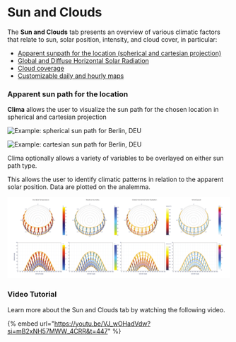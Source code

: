 # Sun and Clouds

The **Sun and Clouds** tab presents an overview of various climatic factors that relate to sun, solar position, intensity, and cloud cover, in particular:

* [Apparent sunpath for the location (spherical and cartesian projection)](broken-reference/)
* [Global and Diffuse Horizontal Solar Radiation](global-and-diffuse-horizontal-solar-radiation/)
* [Cloud coverage](cloud-coverage.md)
* [Customizable daily and hourly maps](customizable-daily-and-hourly-maps.md)

### Apparent sun path for the location

**Clima** allows the user to visualize the sun path for the chosen location in spherical and cartesian projection

![Example: spherical sun path for Berlin, DEU](../../../.gitbook/assets/cbeclima\_berlin\_deu\_spherical\_sun\_path\_sun\_tab.svg)

![Example: cartesian sun path for Berlin, DEU](../../../.gitbook/assets/cbeclima\_berlin\_deu\_cartesian\_sun\_path\_sun\_tab.svg)

Clima optionally allows a variety of variables to be overlayed on either sun path type.

This allows the user to identify climatic patterns in relation to the apparent solar position. Data are plotted on the analemma.

![Spherical and carthesian sun paths for Berlin, DEU with various data overlays](../../../.gitbook/assets/sunpath+variables.png)

### Video Tutorial

Learn more about the Sun and Clouds tab by watching the following video.

{% embed url="https://youtu.be/VJ_wOHadVdw?si=mB2xNH57MWW_4CRR&t=447" %}